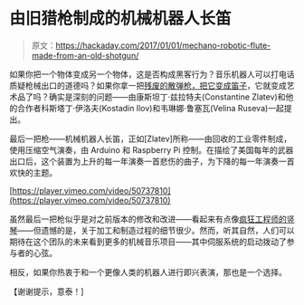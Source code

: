 # 由旧猎枪制成的机械机器人长笛

> 原文：<https://hackaday.com/2017/01/01/mechano-robotic-flute-made-from-an-old-shotgun/>

如果你把一个物体变成另一个物体，这是否构成黑客行为？音乐机器人可以打电话质疑枪械出口的道德吗？如果你拿一把[残废的散弹枪，把它变成笛子](http://www.madeinconstantine.com/the-last-gun)，它就变成艺术品了吗？确实是深刻的问题——由康斯坦丁·兹拉特夫(Constantine Zlatev)和他的合作者科斯塔丁·伊洛夫(Kostadin Ilov)和韦琳娜·鲁塞瓦(Velina Ruseva)一起提出。

最后一把枪——机械机器人长笛，正如[Zlatev]所称——由回收的工业零件制成，使用压缩空气演奏，由 Arduino 和 Raspberry Pi 控制。在描绘了美国每年的武器出口后，这个装置为上升的每一年演奏一首悲伤的曲子，为下降的每一年演奏一首欢快的主题。

[https://player.vimeo.com/video/50737810](https://player.vimeo.com/video/50737810)

虽然最后一把枪似乎是对之前版本的修改和改进——看起来有点像[疯狂工程师的竖琴](http://www.madeinconstantine.com/chifte-kavali)——但遗憾的是，关于加工和制造过程的细节很少。然而，听其自然，人们可以期待在这个团队的未来看到更多的机械音乐项目——其中伺服系统的启动拨动了参与者的心弦。

相反，如果你热衷于和一个更像人类的机器人进行即兴表演，那也是一个选择。

【谢谢提示，意泰！]